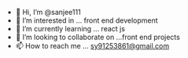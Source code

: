 - 👋 Hi, I’m @sanjee111
- 👀 I’m interested in ... front end development 
- 🌱 I’m currently learning ... react js
- 💞️ I’m looking to collaborate on ...front end projects
- 📫 How to reach me ... sy91253861@gmail.com

<!---
sanjee111/sanjee111 is a ✨ special ✨ repository because its `README.md` (this file) appears on your GitHub profile.
You can click the Preview link to take a look at your changes.
--->
